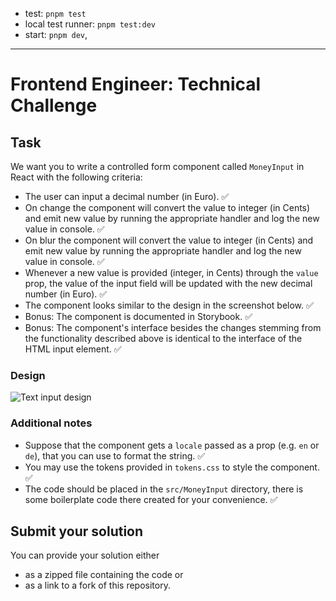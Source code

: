 - test: `pnpm test`
- local test runner: `pnpm test:dev`
- start: `pnpm dev`,

<hr>

# Frontend Engineer: Technical Challenge

## Task

We want you to write a controlled form component called `MoneyInput` in React with the following criteria:

- The user can input a decimal number (in Euro). ✅
- On change the component will convert the value to integer (in Cents) and emit new value by running the appropriate handler and log the new value in console. ✅
- On blur the component will convert the value to integer (in Cents) and emit new value by running the appropriate handler and log the new value in console. ✅
- Whenever a new value is provided (integer, in Cents) through the `value` prop, the value of the input field will be updated with the new decimal number (in Euro). ✅
- The component looks similar to the design in the screenshot below. ✅
- Bonus: The component is documented in Storybook. ✅
- Bonus: The component's interface besides the changes stemming from the functionality described above is identical to the interface of the HTML input element. ✅

### Design

![Text input design](./design/TextInput.png)

### Additional notes

- Suppose that the component gets a `locale` passed as a prop (e.g. `en` or `de`), that you can use to format the string. ✅
- You may use the tokens provided in `tokens.css` to style the component. ✅
- The code should be placed in the `src/MoneyInput` directory, there is some boilerplate code there created for your convenience. ✅

## Submit your solution

You can provide your solution either

- as a zipped file containing the code or
- as a link to a fork of this repository.
